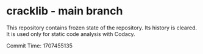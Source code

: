 # cracklib - main branch

This repository contains frozen state of the repository.
Its history is cleared. It is used only for static code
analysis with Codacy.

Commit Time: 1707455135